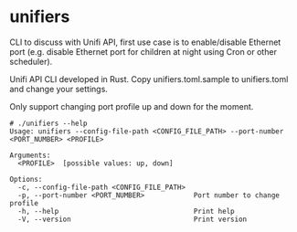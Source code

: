 # unifiers
CLI to discuss with Unifi API, first use case is to enable/disable Ethernet port (e.g. disable Ethernet port for children at night using Cron or other scheduler).

Unifi API CLI developed in Rust.
Copy unifiers.toml.sample to unifiers.toml and change your settings.

Only support changing port profile up and down for the moment.

```
# ./unifiers --help
Usage: unifiers --config-file-path <CONFIG_FILE_PATH> --port-number <PORT_NUMBER> <PROFILE>

Arguments:
  <PROFILE>  [possible values: up, down]

Options:
  -c, --config-file-path <CONFIG_FILE_PATH>
  -p, --port-number <PORT_NUMBER>            Port number to change profile
  -h, --help                                 Print help
  -V, --version                              Print version

```